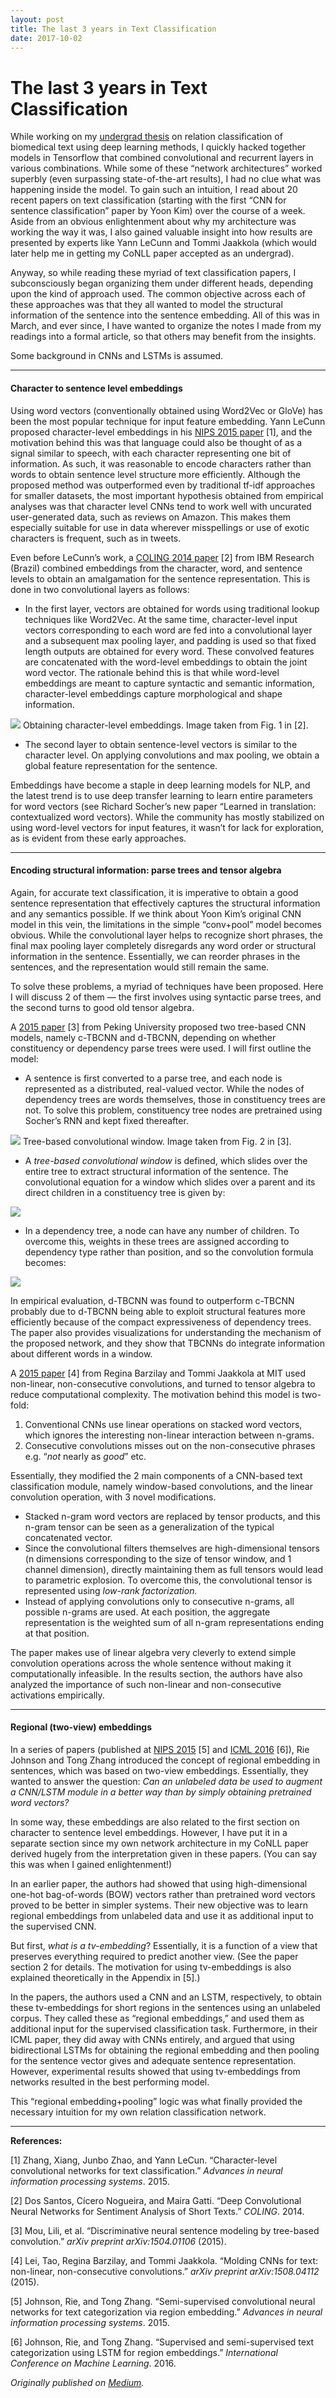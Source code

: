```yaml
---
layout: post
title: The last 3 years in Text Classification
date: 2017-10-02
---
```

# The last 3 years in Text Classification

While working on my [undergrad thesis](http://www.aclweb.org/anthology/K17-1032)
on relation classification of biomedical text using deep learning methods, I
quickly hacked together models in Tensorflow that combined convolutional and
recurrent layers in various combinations. While some of these “network
architectures” worked superbly (even surpassing state-of-the-art results), I had
no clue what was happening inside the model. To gain such an intuition, I read
about 20 recent papers on text classification (starting with the first “CNN for
sentence classification” paper by Yoon Kim) over the course of a week. Aside
from an obvious enlightenment about why my architecture was working the way it
was, I also gained valuable insight into how results are presented by experts
like Yann LeCunn and Tommi Jaakkola (which would later help me in getting my
CoNLL paper accepted as an undergrad).

Anyway, so while reading these myriad of text classification papers, I
subconsciously began organizing them under different heads, depending upon the
kind of approach used. The common objective across each of these approaches was
that they all wanted to model the structural information of the sentence into
the sentence embedding. All of this was in March, and ever since, I have wanted
to organize the notes I made from my readings into a formal article, so that
others may benefit from the insights.

Some background in CNNs and LSTMs is assumed.
<!--excerpt-->
*****

#### Character to sentence level embeddings

Using word vectors (conventionally obtained using Word2Vec or GloVe) has been
the most popular technique for input feature embedding. Yann LeCunn proposed
character-level embeddings in his [NIPS 2015
paper](http://papers.nips.cc/paper/5782-character-level-convolutional-networks-for-text-classification.pdf)
[1], and the motivation behind this was that language could also be thought of
as a signal similar to speech, with each character representing one bit of
information. As such, it was reasonable to encode characters rather than words
to obtain sentence level structure more efficiently. Although the proposed
method was outperformed even by traditional tf-idf approaches for smaller
datasets, the most important hypothesis obtained from empirical analyses was
that character level CNNs tend to work well with uncurated user-generated data,
such as reviews on Amazon. This makes them especially suitable for use in data
wherever misspellings or use of exotic characters is frequent, such as in
tweets.

Even before LeCunn’s work, a [COLING 2014
paper](http://anthology.aclweb.org/C/C14/C14-1008.pdf) [2] from IBM Research
(Brazil) combined embeddings from the character, word, and sentence levels to
obtain an amalgamation for the sentence representation. This is done in two
convolutional layers as follows:

* In the first layer, vectors are obtained for words using traditional lookup
techniques like Word2Vec. At the same time, character-level input vectors
corresponding to each word are fed into a convolutional layer and a subsequent
max pooling layer, and padding is used so that fixed length outputs are obtained
for every word. These convolved features are concatenated with the word-level
embeddings to obtain the joint word vector. The rationale behind this is that
while word-level embeddings are meant to capture syntactic and semantic
information, character-level embeddings capture morphological and shape
information.

![](https://cdn-images-1.medium.com/max/800/1*fQImorA5ld_PIBapx3o0tg.png)
<span class="figcaption_hack">Obtaining character-level embeddings. Image taken from Fig. 1 in [2].</span>

* The second layer to obtain sentence-level vectors is similar to the character
level. On applying convolutions and max pooling, we obtain a global feature
representation for the sentence.

Embeddings have become a staple in deep learning models for NLP, and the latest
trend is to use deep transfer learning to learn entire parameters for word
vectors (see Richard Socher’s new paper “Learned in translation: contextualized
word vectors). While the community has mostly stabilized on using word-level
vectors for input features, it wasn’t for lack for exploration, as is evident
from these early approaches.

*****

#### Encoding structural information: parse trees and tensor algebra

Again, for accurate text classification, it is imperative to obtain a good
sentence representation that effectively captures the structural information and
any semantics possible. If we think about Yoon Kim’s original CNN model in this
vein, the limitations in the simple “conv+pool” model becomes obvious. While the
convolutional layer helps to recognize short phrases, the final max pooling
layer completely disregards any word order or structural information in the
sentence. Essentially, we can reorder phrases in the sentences, and the
representation would still remain the same.

To solve these problems, a myriad of techniques have been proposed. Here I will
discuss 2 of them — the first involves using syntactic parse trees, and the
second turns to good old tensor algebra.

A [2015 paper](https://arxiv.org/pdf/1504.01106.pdf) [3] from Peking University
proposed two tree-based CNN models, namely c-TBCNN and d-TBCNN, depending on
whether constituency or dependency parse trees were used. I will first outline
the model:

* A sentence is first converted to a parse tree, and each node is represented as a
distributed, real-valued vector. While the nodes of dependency trees are words
themselves, those in constituency trees are not. To solve this problem,
constituency tree nodes are pretrained using Socher’s RNN and kept fixed
thereafter.

![](https://cdn-images-1.medium.com/max/800/1*GWV9onLCDhGagq_Npsuwvg.png)
<span class="figcaption_hack">Tree-based convolutional window. Image taken from Fig. 2 in [3].</span>

* A *tree-based convolutional window* is defined, which slides over the entire
tree to extract structural information of the sentence. The convolutional
equation for a window which slides over a parent and its direct children in a
constituency tree is given by:

![](https://cdn-images-1.medium.com/max/800/0*w-vmIFNblVi-ExD5.)

* In a dependency tree, a node can have any number of children. To overcome this,
weights in these trees are assigned according to dependency type rather than
position, and so the convolution formula becomes:

![](https://cdn-images-1.medium.com/max/800/0*D-bxQBcXRrfSRgOT.)

In empirical evaluation, d-TBCNN was found to outperform c-TBCNN probably due to
d-TBCNN being able to exploit structural features more efficiently because of
the compact expressiveness of dependency trees. The paper also provides
visualizations for understanding the mechanism of the proposed network, and they
show that TBCNNs do integrate information about different words in a window.

A [2015 paper](https://arxiv.org/pdf/1508.04112.pdf) [4] from Regina Barzilay
and Tommi Jaakkola at MIT used non-linear, non-consecutive convolutions, and
turned to tensor algebra to reduce computational complexity. The motivation
behind this model is two-fold:

1.  Conventional CNNs use linear operations on stacked word vectors, which ignores
the interesting non-linear interaction between n-grams.
1.  Consecutive convolutions misses out on the non-consecutive phrases e.g. “*not*
nearly as *good*” etc.

Essentially, they modified the 2 main components of a CNN-based text
classification module, namely window-based convolutions, and the linear
convolution operation, with 3 novel modifications.

* Stacked n-gram word vectors are replaced by tensor products, and this n-gram
tensor can be seen as a generalization of the typical concatenated vector.
* Since the convolutional filters themselves are high-dimensional tensors (n
dimensions corresponding to the size of tensor window, and 1 channel dimension),
directly maintaining them as full tensors would lead to parametric explosion. To
overcome this, the convolutional tensor is represented using *low-rank
factorization.*
* Instead of applying convolutions only to consecutive n-grams, all possible
n-grams are used. At each position, the aggregate representation is the weighted
sum of all n-gram representations ending at that position.

The paper makes use of linear algebra very cleverly to extend simple convolution
operations across the whole sentence without making it computationally
infeasible. In the results section, the authors have also analyzed the
importance of such non-linear and non-consecutive activations empirically.

*****

#### Regional (two-view) embeddings

In a series of papers (published at [NIPS
2015](http://papers.nips.cc/paper/5849-semi-supervised-convolutional-neural-networks-for-text-categorization-via-region-embedding.pdf)
[5] and [ICML 2016](http://proceedings.mlr.press/v48/johnson16.pdf) [6]), Rie
Johnson and Tong Zhang introduced the concept of regional embedding in
sentences, which was based on two-view embeddings. Essentially, they wanted to
answer the question: *Can an unlabeled data be used to augment a CNN/LSTM module
in a better way than by simply obtaining pretrained word vectors?*

In some way, these embeddings are also related to the first section on character
to sentence level embeddings. However, I have put it in a separate section since
my own network architecture in my CoNLL paper derived hugely from the
interpretation given in these papers. (You can say this was when I gained
enlightenment!)

In an earlier paper, the authors had showed that using high-dimensional one-hot
bag-of-words (BOW) vectors rather than pretrained word vectors proved to be
better in simpler systems. Their new objective was to learn regional embeddings
from unlabeled data and use it as additional input to the supervised CNN.

But first, *what is a tv-embedding*? Essentially, it is a function of a view
that preserves everything required to predict another view. (See the paper
section 2 for details. The motivation for using tv-embeddings is also explained
theoretically in the Appendix in [5].)

In the papers, the authors used a CNN and an LSTM, respectively, to obtain these
tv-embeddings for short regions in the sentences using an unlabeled corpus. They
called these as “regional embeddings,” and used them as additional input for the
supervised classification task. Furthermore, in their ICML paper, they did away
with CNNs entirely, and argued that using bidirectional LSTMs for obtaining the
regional embedding and then pooling for the sentence vector gives and adequate
sentence representation. However, experimental results showed that using
tv-embeddings from networks resulted in the best performing model.

This “regional embedding+pooling” logic was what finally provided the necessary
intuition for my own relation classification network.

*****

**References:**

[1] Zhang, Xiang, Junbo Zhao, and Yann LeCun. “Character-level convolutional
networks for text classification.” *Advances in neural information processing
systems*. 2015.

[2] Dos Santos, Cícero Nogueira, and Maira Gatti. “Deep Convolutional Neural
Networks for Sentiment Analysis of Short Texts.” *COLING*. 2014.

[3] Mou, Lili, et al. “Discriminative neural sentence modeling by tree-based
convolution.” *arXiv preprint arXiv:1504.01106* (2015).

[4] Lei, Tao, Regina Barzilay, and Tommi Jaakkola. “Molding CNNs for text:
non-linear, non-consecutive convolutions.” *arXiv preprint arXiv:1508.04112*
(2015).

[5] Johnson, Rie, and Tong Zhang. “Semi-supervised convolutional neural networks
for text categorization via region embedding.” *Advances in neural information
processing systems*. 2015.

[6] Johnson, Rie, and Tong Zhang. “Supervised and semi-supervised text
categorization using LSTM for region embeddings.” *International Conference on
Machine Learning*. 2016.

*Originally published on [Medium](https://medium.com/@rdesh26/the-last-3-years-in-text-classification-8f408c043a79).*

